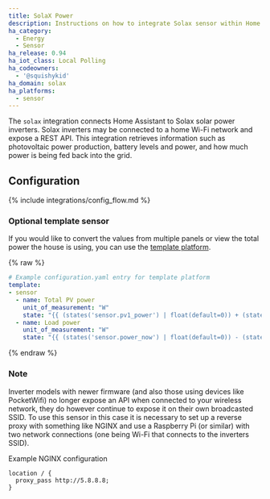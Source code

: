 ```yaml
---
title: SolaX Power
description: Instructions on how to integrate Solax sensor within Home Assistant.
ha_category:
  - Energy
  - Sensor
ha_release: 0.94
ha_iot_class: Local Polling
ha_codeowners:
  - '@squishykid'
ha_domain: solax
ha_platforms:
  - sensor
---
```


The `solax` integration connects Home Assistant to Solax solar power inverters. Solax inverters may be connected to a home Wi-Fi network and expose a REST API. This integration retrieves information such as photovoltaic power production, battery levels and power, and how much power is being fed back into the grid.

## Configuration

{% include integrations/config_flow.md %}

### Optional template sensor

If you would like to convert the values from multiple panels or view the total power the house is using, you can use the [template platform](/integrations/template).

{% raw %}

```yaml
# Example configuration.yaml entry for template platform
template:
- sensor
  - name: Total PV power
    unit_of_measurement: "W"
    state: "{{ (states('sensor.pv1_power') | float(default=0)) + (states('sensor.pv2_power') | float(default=0)) }}"
  - name: Load power
    unit_of_measurement: "W"
    state: "{{ (states('sensor.power_now') | float(default=0)) - (states('sensor.exported_power') | float(default=0)) }}"
```

{% endraw %}

### Note

Inverter models with newer firmware (and also those using devices like PocketWifi) no longer expose an API when connected to your wireless network, they do however continue to expose it on their own broadcasted SSID. To use this sensor in this case it is necessary to set up a reverse proxy with something like NGINX and use a Raspberry Pi (or similar) with two network connections (one being Wi-Fi that connects to the inverters SSID).


Example NGINX configuration

```text
location / {
  proxy_pass http://5.8.8.8;
}
```
